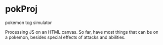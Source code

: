 # pokProj
pokemon tcg simulator

Processing JS on an HTML canvas. So far, have most things that can be on a pokemon, besides special effects of attacks and abilities.
